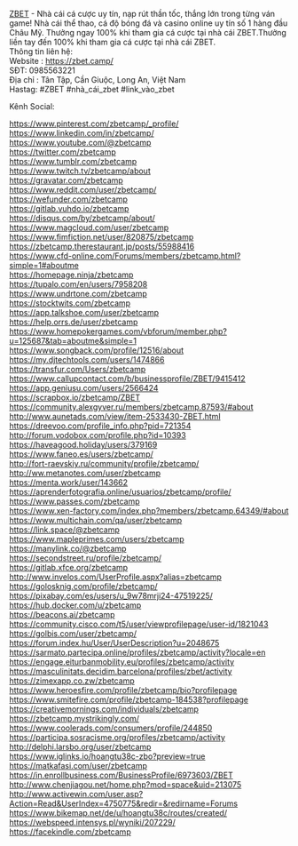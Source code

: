 <a href="https://zbet.camp/">ZBET</a> - Nhà cái cá cược uy tín, nạp rút thần tốc, thắng lớn trong từng ván game! Nhà cái thể thao, cá độ bóng đá và casino online uy tín số 1 hàng đầu Châu Mỹ. Thưởng ngay 100% khi tham gia cá cược tại nhà cái ZBET.Thưởng liền tay đến 100% khi tham gia cá cược tại nhà cái ZBET.<br>
Thông tin liên hệ:<br>
Website : <a href="https://zbet.camp/">https://zbet.camp/</a><br>
SĐT:   0985563221<br>
Địa chỉ :  Tân Tập, Cần Giuộc, Long An, Việt Nam<br>
Hastag: #ZBET #nhà_cái_zbet #link_vào_zbet <br>

Kênh Social:<br>   

<a href="https://www.pinterest.com/zbetcamp/_profile/">https://www.pinterest.com/zbetcamp/_profile/</a><br>
<a href="https://www.linkedin.com/in/zbetcamp/">https://www.linkedin.com/in/zbetcamp/</a><br>
<a href="https://www.youtube.com/@zbetcamp">https://www.youtube.com/@zbetcamp</a><br>
<a href="https://twitter.com/zbetcamp">https://twitter.com/zbetcamp</a><br>
<a href="https://www.tumblr.com/zbetcamp">https://www.tumblr.com/zbetcamp</a><br>
<a href="https://www.twitch.tv/zbetcamp/about">https://www.twitch.tv/zbetcamp/about</a><br>
<a href="https://gravatar.com/zbetcamp">https://gravatar.com/zbetcamp</a><br>
<a href="https://www.reddit.com/user/zbetcamp/">https://www.reddit.com/user/zbetcamp/</a><br>
<a href="https://wefunder.com/zbetcamp">https://wefunder.com/zbetcamp</a><br>
<a href="https://gitlab.vuhdo.io/zbetcamp">https://gitlab.vuhdo.io/zbetcamp</a><br>
<a href="https://disqus.com/by/zbetcamp/about/">https://disqus.com/by/zbetcamp/about/</a><br>
<a href="https://www.magcloud.com/user/zbetcamp">https://www.magcloud.com/user/zbetcamp</a><br>
<a href="https://www.fimfiction.net/user/820875/zbetcamp">https://www.fimfiction.net/user/820875/zbetcamp</a><br>
<a href="https://zbetcamp.therestaurant.jp/posts/55988416">https://zbetcamp.therestaurant.jp/posts/55988416</a><br>
<a href="https://www.cfd-online.com/Forums/members/zbetcamp.html?simple=1#aboutme">https://www.cfd-online.com/Forums/members/zbetcamp.html?simple=1#aboutme</a><br>
<a href="https://homepage.ninja/zbetcamp">https://homepage.ninja/zbetcamp</a><br>
<a href="https://tupalo.com/en/users/7958208">https://tupalo.com/en/users/7958208</a><br>
<a href="https://www.undrtone.com/zbetcamp">https://www.undrtone.com/zbetcamp</a><br>
<a href="https://stocktwits.com/zbetcamp">https://stocktwits.com/zbetcamp</a><br>
<a href="https://app.talkshoe.com/user/zbetcamp">https://app.talkshoe.com/user/zbetcamp</a><br>
<a href="https://help.orrs.de/user/zbetcamp">https://help.orrs.de/user/zbetcamp</a><br>
<a href="https://www.homepokergames.com/vbforum/member.php?u=125687&tab=aboutme&simple=1">https://www.homepokergames.com/vbforum/member.php?u=125687&tab=aboutme&simple=1</a><br>
<a href="https://www.songback.com/profile/12516/about">https://www.songback.com/profile/12516/about</a><br>
<a href="https://my.djtechtools.com/users/1474866">https://my.djtechtools.com/users/1474866</a><br>
<a href="https://transfur.com/Users/zbetcamp">https://transfur.com/Users/zbetcamp</a><br>
<a href="https://www.callupcontact.com/b/businessprofile/ZBET/9415412">https://www.callupcontact.com/b/businessprofile/ZBET/9415412</a><br>
<a href="https://app.geniusu.com/users/2566424">https://app.geniusu.com/users/2566424</a><br>
<a href="https://scrapbox.io/zbetcamp/ZBET">https://scrapbox.io/zbetcamp/ZBET</a><br>
<a href="https://community.alexgyver.ru/members/zbetcamp.87593/#about">https://community.alexgyver.ru/members/zbetcamp.87593/#about</a><br>
<a href="http://www.aunetads.com/view/item-2533430-ZBET.html">http://www.aunetads.com/view/item-2533430-ZBET.html</a><br>
<a href="https://dreevoo.com/profile_info.php?pid=721354">https://dreevoo.com/profile_info.php?pid=721354</a><br>
<a href="http://forum.vodobox.com/profile.php?id=10393">http://forum.vodobox.com/profile.php?id=10393</a><br>
<a href="https://haveagood.holiday/users/379169">https://haveagood.holiday/users/379169</a><br>
<a href="https://www.faneo.es/users/zbetcamp/">https://www.faneo.es/users/zbetcamp/</a><br>
<a href="http://fort-raevskiy.ru/community/profile/zbetcamp/">http://fort-raevskiy.ru/community/profile/zbetcamp/</a><br>
<a href="http://ww.metanotes.com/user/zbetcamp">http://ww.metanotes.com/user/zbetcamp</a><br>
<a href="https://menta.work/user/143662">https://menta.work/user/143662</a><br>
<a href="https://aprenderfotografia.online/usuarios/zbetcamp/profile/">https://aprenderfotografia.online/usuarios/zbetcamp/profile/</a><br>
<a href="https://www.passes.com/zbetcamp">https://www.passes.com/zbetcamp</a><br>
<a href="https://www.xen-factory.com/index.php?members/zbetcamp.64349/#about">https://www.xen-factory.com/index.php?members/zbetcamp.64349/#about</a><br>
<a href="https://www.multichain.com/qa/user/zbetcamp">https://www.multichain.com/qa/user/zbetcamp</a><br>
<a href="https://link.space/@zbetcamp">https://link.space/@zbetcamp</a><br>
<a href="https://www.mapleprimes.com/users/zbetcamp">https://www.mapleprimes.com/users/zbetcamp</a><br>
<a href="https://manylink.co/@zbetcamp">https://manylink.co/@zbetcamp</a><br>
<a href="https://secondstreet.ru/profile/zbetcamp/">https://secondstreet.ru/profile/zbetcamp/</a><br>
<a href="https://gitlab.xfce.org/zbetcamp">https://gitlab.xfce.org/zbetcamp</a><br>
<a href="http://www.invelos.com/UserProfile.aspx?alias=zbetcamp">http://www.invelos.com/UserProfile.aspx?alias=zbetcamp</a><br>
<a href="https://golosknig.com/profile/zbetcamp/">https://golosknig.com/profile/zbetcamp/</a><br>
<a href="https://pixabay.com/es/users/u_9w78mrji24-47519225/">https://pixabay.com/es/users/u_9w78mrji24-47519225/</a><br>
<a href="https://hub.docker.com/u/zbetcamp">https://hub.docker.com/u/zbetcamp</a><br>
<a href="https://beacons.ai/zbetcamp">https://beacons.ai/zbetcamp</a><br>
<a href="https://community.cisco.com/t5/user/viewprofilepage/user-id/1821043">https://community.cisco.com/t5/user/viewprofilepage/user-id/1821043</a><br>
<a href="https://golbis.com/user/zbetcamp/">https://golbis.com/user/zbetcamp/</a><br>
<a href="https://forum.index.hu/User/UserDescription?u=2048675">https://forum.index.hu/User/UserDescription?u=2048675</a><br>
<a href="https://sarmato.partecipa.online/profiles/zbetcamp/activity?locale=en">https://sarmato.partecipa.online/profiles/zbetcamp/activity?locale=en</a><br>
<a href="https://engage.eiturbanmobility.eu/profiles/zbetcamp/activity">https://engage.eiturbanmobility.eu/profiles/zbetcamp/activity</a><br>
<a href="https://masculinitats.decidim.barcelona/profiles/zbet/activity">https://masculinitats.decidim.barcelona/profiles/zbet/activity</a><br>
<a href="https://zimexapp.co.zw/zbetcamp">https://zimexapp.co.zw/zbetcamp</a><br>
<a href="https://www.heroesfire.com/profile/zbetcamp/bio?profilepage">https://www.heroesfire.com/profile/zbetcamp/bio?profilepage</a><br>
<a href="https://www.smitefire.com/profile/zbetcamp-184538?profilepage">https://www.smitefire.com/profile/zbetcamp-184538?profilepage</a><br>
<a href="https://creativemornings.com/individuals/zbetcamp">https://creativemornings.com/individuals/zbetcamp</a><br>
<a href="https://zbetcamp.mystrikingly.com/">https://zbetcamp.mystrikingly.com/</a><br>
<a href="https://www.coolerads.com/consumers/profile/244850">https://www.coolerads.com/consumers/profile/244850</a><br>
<a href="https://participa.sosracisme.org/profiles/zbetcamp/activity">https://participa.sosracisme.org/profiles/zbetcamp/activity</a><br>
<a href="http://delphi.larsbo.org/user/zbetcamp">http://delphi.larsbo.org/user/zbetcamp</a><br>
<a href="https://www.iglinks.io/hoangtu38c-zbo?preview=true">https://www.iglinks.io/hoangtu38c-zbo?preview=true</a><br>
<a href="https://matkafasi.com/user/zbetcamp">https://matkafasi.com/user/zbetcamp</a><br>
<a href="https://in.enrollbusiness.com/BusinessProfile/6973603/ZBET">https://in.enrollbusiness.com/BusinessProfile/6973603/ZBET</a><br>
<a href="http://www.chenjiagou.net/home.php?mod=space&uid=213075">http://www.chenjiagou.net/home.php?mod=space&uid=213075</a><br>
<a href="http://www.activewin.com/user.asp?Action=Read&UserIndex=4750775&redir=&redirname=Forums">http://www.activewin.com/user.asp?Action=Read&UserIndex=4750775&redir=&redirname=Forums</a><br>
<a href="https://www.bikemap.net/de/u/hoangtu38c/routes/created/">https://www.bikemap.net/de/u/hoangtu38c/routes/created/</a><br>
<a href="https://webspeed.intensys.pl/wyniki/207229/">https://webspeed.intensys.pl/wyniki/207229/</a><br>
<a href="https://facekindle.com/zbetcamp">https://facekindle.com/zbetcamp</a>
